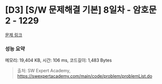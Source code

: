 # [D3] [S/W 문제해결 기본] 8일차 - 암호문2 - 1229 

[문제 링크](https://swexpertacademy.com/main/code/problem/problemDetail.do?contestProbId=AV14yIsqAHYCFAYD) 

### 성능 요약

메모리: 19,404 KB, 시간: 106 ms, 코드길이: 1,483 Bytes



> 출처: SW Expert Academy, https://swexpertacademy.com/main/code/problem/problemList.do